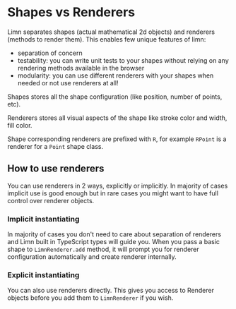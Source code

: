 <script setup>
import Block from './components/Block.vue'
</script>

# Shapes vs Renderers
Limn separates shapes (actual mathematical 2d objects) and renderers (methods to render them). This enables few unique features of limn:
- separation of concern
- testability: you can write unit tests to your shapes without relying on any rendering methods available in the browser
- modularity: you can use different renderers with your shapes when needed or not use renderers at all!

Shapes stores all the shape configuration (like position, number of points, etc).

Renderers stores all visual aspects of the shape like stroke color and width, fill color.

Shape corresponding renderers are prefixed with `R`, for example `RPoint` is a renderer for a `Point` shape class.

## How to use renderers
You can use renderers in 2 ways, explicitly or implicitly. In majority of cases implicit use is good enough but in rare cases you might want to have full control over renderer objects.

### Implicit instantiating
In majority of cases you don't need to care about separation of renderers and Limn built in TypeScript types will guide you. When you pass a basic shape to `LimnRenderer.add` method, it will prompt you for renderer configuration automatically and create renderer internally.

<Block name="shapesVsRenderers1" />

### Explicit instantiating
You can also use renderers directly. This gives you access to Renderer objects before you add them to `LimnRenderer` if you wish.

<Block name="shapesVsRenderers2" />